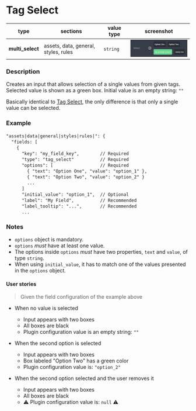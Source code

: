 # Tag Select

| type             | sections                             | value type | screenshot                                       |
| ---------------- | ------------------------------------ | ---------- | ------------------------------------------------ |
| **multi_select** | assets, data, general, styles, rules | `string`   | <img src="../assets/tag_select.png" width=220 /> |

### Description

Creates an input that allows selection of a single values from given tags. Selected value is shown as a green box. Initial value is an empty string: `""`

Basically identical to [Tag Select](/plugins-manifest/fields/tag-select.md), the only difference is that only a single value can be selected.

### Example

```
"assets|data|general|styles|rules|": {
  "fields: [
    {
      "key": "my_field_key",        // Required
      "type": "tag_select"          // Required
      "options": [                  // Required
        { "text": "Option One", "value": "option_1" },
        { "text": "Option Two", "value": "option_2" }
        ...
      ]
      "initial_value": "option_1",  // Optional
      "label": "My Field",          // Recommended
      "label_tooltip": "...",       // Recommended
      ...

```

### Notes

- `options` object is mandatory.
- `options` _must_ have at least one value.
- The options inside `options` _must_ have two properties, `text` and `value`, of type `string`.
- When using `initial_value`, it has to match one of the values presented in the `options` object.

#### User stories

> Given the field configuration of the example above

- When no value is selected

  - Input appears with two boxes
  - All boxes are black
  - Plugin configuration value is an empty string: `""`

- When the second option is selected

  - Input appears with two boxes
  - Box labeled "Option Two" has a green color
  - Plugin configuration value is: `"option_2"`

- When the second option selected and the user removes it
  - Input appears with two boxes
  - All boxes are black
  - ⚠️ Plugin configuration value is: `null` ⚠️
